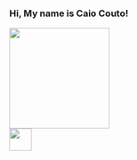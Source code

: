 ### Hi, My name is Caio Couto!

<html>
<div>
  <a href="https://github.com/th3worst4" target="_blank">
  <img height="180em" src="https://github-readme-stats.vercel.app/api/top-langs/?username=th3worst4&layout=compact&langs_couns=9&theme=dark"></a>
</div>

<div>
  <a href="https://www.linkedin.com/in/caio-silva-couto-98690221a/" target="_blank">
  <img class=".social-media" height="40em" src="https://img.shields.io/badge/LinkedIn-0077B5?style=for-the-badge&logo=linkedin&logoColor=white"></a>
</div>
</html>
